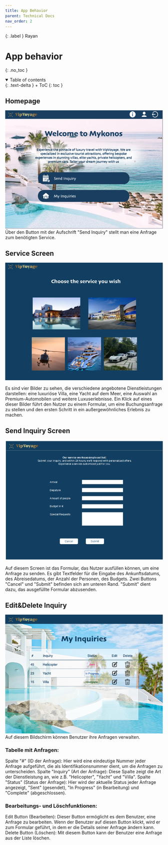 ```yaml
---
title: App Behavior
parent: Technical Docs
nav_order: 2
---
```


{: .label }
Rayan

# App behavior
{: .no_toc }

<details open markdown="block">
{: .text-delta }
<summary>Table of contents</summary>
+ ToC
{: toc }
</details>


## Homepage 

![Homepage](../assets/images/UI_Homepage.png)
Über den Button mit der Aufschrift "Send Inquiry" stellt man eine Anfrage zum benötigten Service.

## Service Screen

![Service Screen](../assets/images/UI_InquiryOption.png)

Es sind vier Bilder zu sehen, die verschiedene angebotene Dienstleistungen darstellen: eine luxuriöse Villa, eine Yacht auf dem Meer, eine Auswahl an Premium-Automobilen und weitere Luxuserlebnisse. Ein Klick auf eines dieser Bilder führt den Nutzer zu einem Formular, um eine Buchungsanfrage zu stellen und den ersten Schritt in ein außergewöhnliches Erlebnis zu machen.

## Send Inquiry Screen

![Send Inquiry Screen](../assets/images/UI_InquiryForm.png)

Auf diesem Screen ist das Formular, das Nutzer ausfüllen können, um eine Anfrage zu senden.
Es gibt Textfelder für die Eingabe des Ankunftsdatums, des Abreisedatums, der Anzahl der Personen, des Budgets. Zwei Buttons "Cancel" und "Submit" befinden sich am unteren Rand. "Submit" dient dazu, das ausgefüllte Formular abzusenden.

## Edit&Delete Inquiry

![Edit&Delete Inquiry](../assets/images/UI_Overview.png)
Auf diesem Bildschirm können Benutzer ihre Anfragen verwalten.

### Tabelle mit Anfragen:

Spalte "#" (ID der Anfrage): Hier wird eine eindeutige Nummer jeder Anfrage aufgeführt, die als Identifikationsnummer dient, um die Anfragen zu unterscheiden.
Spalte "Inquiry" (Art der Anfrage): Diese Spalte zeigt die Art der Dienstleistung an, wie z.B. "Helicopter", "Yacht" und "Villa".
Spalte "Status" (Status der Anfrage): Hier wird der aktuelle Status jeder Anfrage angezeigt, "Sent" (gesendet), "In Progress" (in Bearbeitung) und "Complete" (abgeschlossen).

### Bearbeitungs- und Löschfunktionen:

Edit Button (Bearbeiten): Dieser Button ermöglicht es dem Benutzer, eine Anfrage zu bearbeiten. Wenn der Benutzer auf diesen Button klickt, wird er zum Formular geführt, in dem er die Details seiner Anfrage ändern kann.
Delete Button (Löschen): Mit diesem Button kann der Benutzer eine Anfrage aus der Liste löschen.

